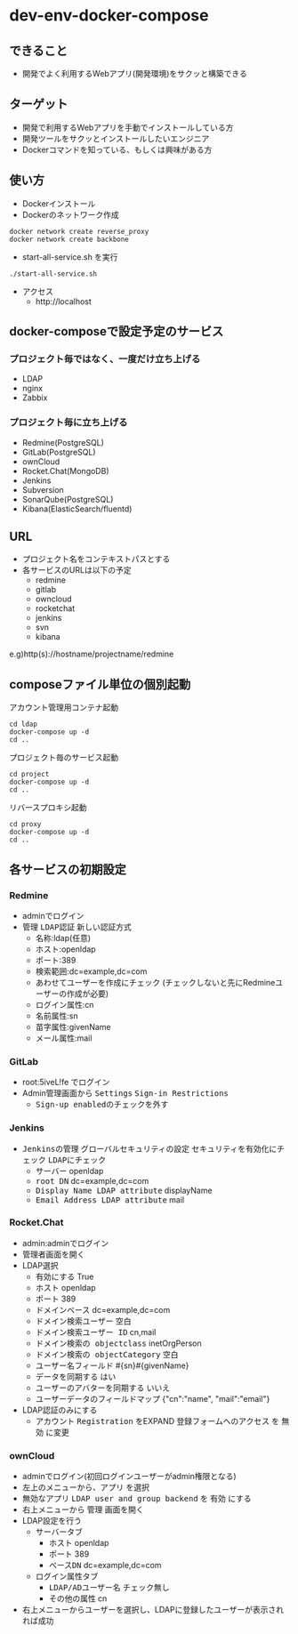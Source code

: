 # dev-env-docker-compose

## できること

- 開発でよく利用するWebアプリ(開発環境)をサクッと構築できる

## ターゲット

- 開発で利用するWebアプリを手動でインストールしている方
- 開発ツールをサクッとインストールしたいエンジニア
- Dockerコマンドを知っている、もしくは興味がある方

## 使い方

- Dockerインストール
- Dockerのネットワーク作成
```
docker network create reverse_proxy
docker network create backbone
```
- start-all-service.sh を実行
```
./start-all-service.sh
```
- アクセス
  - http://localhost

## docker-composeで設定予定のサービス

### プロジェクト毎ではなく、一度だけ立ち上げる

- LDAP
- nginx
- Zabbix

### プロジェクト毎に立ち上げる

- Redmine(PostgreSQL)
- GitLab(PostgreSQL)
- ownCloud
- Rocket.Chat(MongoDB)
- Jenkins
- Subversion
- SonarQube(PostgreSQL)
- Kibana(ElasticSearch/fluentd)

## URL

- プロジェクト名をコンテキストパスとする
- 各サービスのURLは以下の予定
  - redmine
  - gitlab
  - owncloud
  - rocketchat
  - jenkins
  - svn
  - kibana

e.g)http(s)://hostname/projectname/redmine

## composeファイル単位の個別起動

アカウント管理用コンテナ起動

```
cd ldap
docker-compose up -d
cd ..
```

プロジェクト毎のサービス起動

```
cd project
docker-compose up -d
cd ..
```

リバースプロキシ起動

```
cd proxy
docker-compose up -d
cd ..
```

## 各サービスの初期設定

### Redmine

- adminでログイン
- <kbd>管理</kbd> <kbd>LDAP認証</kbd> <kbd>新しい認証方式</kbd>
  - 名称:ldap(任意)
  - ホスト:openldap
  - ポート:389
  - 検索範囲:dc=example,dc=com
  - あわせてユーザーを作成にチェック (チェックしないと先にRedmineユーザーの作成が必要)
  - ログイン属性:cn
  - 名前属性:sn
  - 苗字属性:givenName
  - メール属性:mail

### GitLab

- root:5iveL!fe でログイン
- Admin管理画面から <kbd>Settings</kbd> <kbd>Sign-in Restrictions</kbd>
  - <kbd>Sign-up enabled</kbd>のチェックを外す

### Jenkins

- <kbd>Jenkinsの管理</kbd> <kbd>グローバルセキュリティの設定</kbd> <kbd>セキュリティを有効化</kbd>にチェック <kbd>LDAP</kbd>にチェック
  - <kbd>サーバー</kbd> openldap
  - <kbd>root DN</kbd> dc=example,dc=com
  - <kbd>Display Name LDAP attribute</kbd> displayName
  - <kbd>Email Address LDAP attribute</kbd> mail

### Rocket.Chat

- admin:adminでログイン
- 管理者画面を開く
- LDAP選択
  - <kbd>有効にする</kbd> True
  - <kbd>ホスト</kbd> openldap
  - <kbd>ポート</kbd> 389
  - <kbd>ドメインベース</kbd> dc=example,dc=com
  - <kbd>ドメイン検索ユーザー</kbd> 空白
  - <kbd>ドメイン検索ユーザー ID</kbd> cn,mail
  - <kbd>ドメイン検索の objectclass</kbd> inetOrgPerson
  - <kbd>ドメイン検索の objectCategory</kbd> 空白
  - <kbd>ユーザー名フィールド</kbd> #{sn}#{givenName}
  - <kbd>データを同期する</kbd> はい
  - <kbd>ユーザーのアバターを同期する</kbd> いいえ
  - <kbd>ユーザーデータのフィールドマップ</kbd> {"cn":"name", "mail":"email"}
- LDAP認証のみにする
  - <kbd>アカウント</kbd> <kbd>Registration</kbd> をEXPAND <kbd>登録フォームへのアクセス</kbd> を <kbd>無効</kbd> に変更

### ownCloud

- adminでログイン(初回ログインユーザーがadmin権限となる)
- 左上のメニューから、<kbd>アプリ</kbd> を選択
- <kbd>無効なアプリ</kbd> <kbd>LDAP user and group backend</kbd> を <kbd>有効</kbd> にする
- 右上メニューから <kbd>管理</kbd> 画面を開く
- LDAP設定を行う
  - <kbd>サーバー</kbd>タブ
    - <kbd>ホスト</kbd> openldap
    - <kbd>ポート</kbd> 389
    - <kbd>ベースDN</kbd> dc=example,dc=com
  - <kbd>ログイン属性</kbd>タブ
    - <kbd>LDAP/ADユーザー名</kbd> チェック無し
    - <kbd>その他の属性</kbd> cn
- 右上メニューから<kbd>ユーザー</kbd>を選択し、LDAPに登録したユーザーが表示されれば成功
